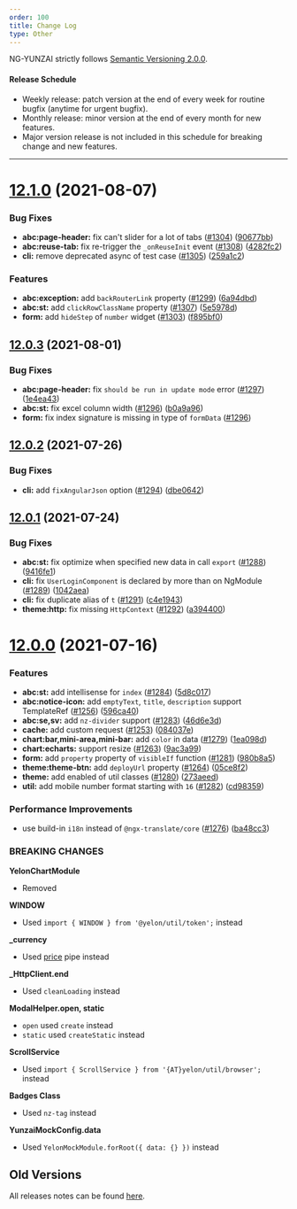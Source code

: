 ```yaml
---
order: 100
title: Change Log
type: Other
---
```


NG-YUNZAI strictly follows [Semantic Versioning 2.0.0](http://semver.org/lang/zh-CN/).

#### Release Schedule

* Weekly release: patch version at the end of every week for routine bugfix (anytime for urgent bugfix).
* Monthly release: minor version at the end of every month for new features.
* Major version release is not included in this schedule for breaking change and new features.

---

# [12.1.0](https://github.com/hbyunzai/yelon/compare/12.0.3...12.1.0) (2021-08-07)

### Bug Fixes

* **abc:page-header:** fix can't slider for a lot of tabs ([#1304](https://github.com/hbyunzai/yelon/issues/1304)) ([90677bb](https://github.com/hbyunzai/yelon/commit/90677bb3341a8b5286f65e55e3d5183a69f7e4a3))
* **abc:reuse-tab:** fix re-trigger the `_onReuseInit` event ([#1308](https://github.com/hbyunzai/yelon/issues/1308)) ([4282fc2](https://github.com/hbyunzai/yelon/commit/4282fc2ea1556a0b4e0459e9c9385edf7fb0f670))
* **cli:** remove deprecated async of test case ([#1305](https://github.com/hbyunzai/yelon/issues/1305)) ([259a1c2](https://github.com/hbyunzai/yelon/commit/259a1c2a90f5473081807b3af2895d68b9375e07))

### Features

* **abc:exception:** add `backRouterLink` property ([#1299](https://github.com/hbyunzai/yelon/issues/1299)) ([6a94dbd](https://github.com/hbyunzai/yelon/commit/6a94dbd6ae80ce5ae4176d28731e373e0c26ee55))
* **abc:st:** add `clickRowClassName` property ([#1307](https://github.com/hbyunzai/yelon/issues/1307)) ([5e5978d](https://github.com/hbyunzai/yelon/commit/5e5978d1fbd5eaf96f252871cbcc766bad8f2381))
* **form:** add `hideStep` of `number` widget ([#1303](https://github.com/hbyunzai/yelon/issues/1303)) ([f895bf0](https://github.com/hbyunzai/yelon/commit/f895bf0abbfc88dc4154bd57ef65b8321dae6fb9))


## [12.0.3](https://github.com/hbyunzai/yelon/compare/12.0.2...12.0.3) (2021-08-01)

### Bug Fixes

* **abc:page-header:** fix `should be run in update mode` error ([#1297](https://github.com/hbyunzai/yelon/issues/1297)) ([1e4ea43](https://github.com/hbyunzai/yelon/commit/1e4ea439adf3eb0f9cb3419a9d6b8b5ea84714d9))
* **abc:st:** fix excel column width ([#1296](https://github.com/hbyunzai/yelon/issues/1296)) ([b0a9a96](https://github.com/hbyunzai/yelon/commit/b0a9a964085f951efe2ff58c8c853e0c178a8bd9))
* **form:** fix index signature is missing in type of `formData` ([#1296](https://github.com/hbyunzai/yelon/issues/1300))


## [12.0.2](https://github.com/hbyunzai/yelon/compare/12.0.1...12.0.2) (2021-07-26)

### Bug Fixes

* **cli:** add `fixAngularJson` option ([#1294](https://github.com/hbyunzai/yelon/issues/1294)) ([dbe0642](https://github.com/hbyunzai/yelon/commit/dbe06424c59fa005f86c0f196bb5ad053ac4665f))


## [12.0.1](https://github.com/hbyunzai/yelon/compare/12.0.0...12.0.1) (2021-07-24)

### Bug Fixes

* **abc:st:** fix optimize when specified new data in call `export` ([#1288](https://github.com/hbyunzai/yelon/issues/1288)) ([9416fe1](https://github.com/hbyunzai/yelon/commit/9416fe16360e7e9def0a6b9150bd5e8bbc166386))
* **cli:** fix `UserLoginComponent` is declared by more than on NgModule ([#1289](https://github.com/hbyunzai/yelon/issues/1289)) ([1042aea](https://github.com/hbyunzai/yelon/commit/1042aeae16b6f06022bf6cc0a52727a5458b8bc1))
* **cli:** fix duplicate alias of `t` ([#1291](https://github.com/hbyunzai/yelon/issues/1291)) ([c4e1943](https://github.com/hbyunzai/yelon/commit/c4e1943475d46f94683345cc94fc8c5eb83e1267))
* **theme:http:** fix missing `HttpContext` ([#1292](https://github.com/hbyunzai/yelon/issues/1292)) ([a394400](https://github.com/hbyunzai/yelon/commit/a394400c003e1e73c42789aa43baadbc590af080))


# [12.0.0](https://github.com/hbyunzai/yelon/compare/11.10.4...12.0.0) (2021-07-16)

### Features

* **abc:st:** add intellisense for `index` ([#1284](https://github.com/hbyunzai/yelon/issues/1284)) ([5d8c017](https://github.com/hbyunzai/yelon/commit/5d8c01788e6f23853d83a67593b87ffee86bd2d4))
* **abc:notice-icon:** add `emptyText`, `title`, `description` support TemplateRef ([#1256](https://github.com/hbyunzai/yelon/issues/1256)) ([596ca40](https://github.com/hbyunzai/yelon/commit/596ca40c254e619dc868deced7d4f105fac2d797))
* **abc:se,sv:** add `nz-divider` support ([#1283](https://github.com/hbyunzai/yelon/issues/1283)) ([46d6e3d](https://github.com/hbyunzai/yelon/commit/46d6e3d60a8903c4a71fc64efc5e8b2d596c3742))
* **cache:** add custom request ([#1253](https://github.com/hbyunzai/yelon/issues/1253)) ([084037e](https://github.com/hbyunzai/yelon/commit/084037e73c094636eb510565863e403259f264d1))
* **chart:bar,mini-area,mini-bar:** add `color` in data ([#1279](https://github.com/hbyunzai/yelon/issues/1279)) ([1ea098d](https://github.com/hbyunzai/yelon/commit/1ea098daaeca6eedfb07f5f342052b1c3e3ffb6a))
* **chart:echarts:** support resize ([#1263](https://github.com/hbyunzai/yelon/issues/1263)) ([9ac3a99](https://github.com/hbyunzai/yelon/commit/9ac3a99c85f773e63232b2723201b8888fbe5cf0))
* **form:** add `property` property of `visibleIf` function ([#1281](https://github.com/hbyunzai/yelon/issues/1281)) ([980b8a5](https://github.com/hbyunzai/yelon/commit/980b8a528bbf59f474984994f6a7271a89cf70b6))
* **theme:theme-btn:** add `deployUrl` property ([#1264](https://github.com/hbyunzai/yelon/issues/1264)) ([05ce8f2](https://github.com/hbyunzai/yelon/commit/05ce8f20f7c4b62d75c23e3b1013c8e9951034ff))
* **theme:** add enabled of util classes ([#1280](https://github.com/hbyunzai/yelon/issues/1280)) ([273aeed](https://github.com/hbyunzai/yelon/commit/273aeedeb748f97163cd0282288a9947dc93d605))
* **util:** add mobile number format starting with `16` ([#1282](https://github.com/hbyunzai/yelon/issues/1282)) ([cd98359](https://github.com/hbyunzai/yelon/commit/cd983593e05fbdcdb83cb155d6b5f7fbba435702))

### Performance Improvements

* use build-in `i18n` instead of `@ngx-translate/core` ([#1276](https://github.com/hbyunzai/yelon/issues/1276)) ([ba48cc3](https://github.com/hbyunzai/yelon/commit/ba48cc3f574837064940f720323351172dd4e3df))

### BREAKING CHANGES

**YelonChartModule**
- Removed

**WINDOW**
- Used `import { WINDOW } from '@yelon/util/token';` instead

**_currency**
- Used [price](https://ng-yunzai.com/util/pipes-currency/en?#price) pipe instead

**_HttpClient.end**
- Used `cleanLoading` instead

**ModalHelper.open, static**
- `open` used `create` instead
- `static` used `createStatic` instead

**ScrollService**
- Used `import { ScrollService } from '{AT}yelon/util/browser';` instead

**Badges Class**
- Used `nz-tag` instead

**YunzaiMockConfig.data**
- Used `YelonMockModule.forRoot({ data: {} })` instead

## Old Versions

All releases notes can be found [here](https://github.com/hbyunzai/ng-yunzai/releases).
